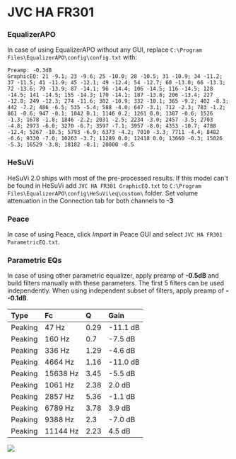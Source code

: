 # JVC HA FR301

### EqualizerAPO
In case of using EqualizerAPO without any GUI, replace `C:\Program Files\EqualizerAPO\config\config.txt`
with:
```
Preamp: -0.3dB
GraphicEQ: 21 -9.1; 23 -9.6; 25 -10.0; 28 -10.5; 31 -10.9; 34 -11.2; 37 -11.5; 41 -11.9; 45 -12.1; 49 -12.4; 54 -12.7; 60 -13.0; 66 -13.3; 72 -13.6; 79 -13.9; 87 -14.1; 96 -14.4; 106 -14.5; 116 -14.5; 128 -14.5; 141 -14.5; 155 -14.3; 170 -14.1; 187 -13.8; 206 -13.4; 227 -12.8; 249 -12.3; 274 -11.6; 302 -10.9; 332 -10.1; 365 -9.2; 402 -8.3; 442 -7.2; 486 -6.5; 535 -5.4; 588 -4.0; 647 -3.1; 712 -2.3; 783 -1.2; 861 -0.6; 947 -0.1; 1042 0.1; 1146 0.2; 1261 0.0; 1387 -0.6; 1526 -1.3; 1678 -1.8; 1846 -2.2; 2031 -2.5; 2234 -3.0; 2457 -3.5; 2703 -4.8; 2973 -6.0; 3270 -6.7; 3597 -7.1; 3957 -8.0; 4353 -10.7; 4788 -12.4; 5267 -10.5; 5793 -6.9; 6373 -4.2; 7010 -3.3; 7711 -4.4; 8482 -6.6; 9330 -7.0; 10263 -3.7; 11289 0.0; 12418 0.0; 13660 -0.3; 15026 -5.3; 16529 -3.8; 18182 -0.1; 20000 -0.5
```

### HeSuVi
HeSuVi 2.0 ships with most of the pre-processed results. If this model can't be found in HeSuVi add
`JVC HA FR301 GraphicEQ.txt` to `C:\Program Files\EqualizerAPO\config\HeSuVi\eq\custom\` folder.
Set volume attenuation in the Connection tab for both channels to **-3**

### Peace
In case of using Peace, click *Import* in Peace GUI and select `JVC HA FR301 ParametricEQ.txt`.

### Parametric EQs
In case of using other parametric equalizer, apply preamp of **-0.5dB** and build filters manually
with these parameters. The first 5 filters can be used independently.
When using independent subset of filters, apply preamp of **--0.1dB**.

| Type    | Fc       |    Q | Gain     |
|:--------|:---------|:-----|:---------|
| Peaking | 47 Hz    | 0.29 | -11.1 dB |
| Peaking | 160 Hz   | 0.7  | -7.5 dB  |
| Peaking | 336 Hz   | 1.29 | -4.6 dB  |
| Peaking | 4664 Hz  | 1.16 | -11.0 dB |
| Peaking | 15638 Hz | 3.45 | -5.5 dB  |
| Peaking | 1061 Hz  | 2.38 | 2.0 dB   |
| Peaking | 2857 Hz  | 5.36 | -1.1 dB  |
| Peaking | 6789 Hz  | 3.78 | 3.9 dB   |
| Peaking | 9388 Hz  | 2.3  | -7.0 dB  |
| Peaking | 11144 Hz | 2.23 | 4.5 dB   |

![](https://raw.githubusercontent.com/jaakkopasanen/AutoEq/master/results/innerfidelity/sbaf-serious/JVC%20HA%20FR301/JVC%20HA%20FR301.png)